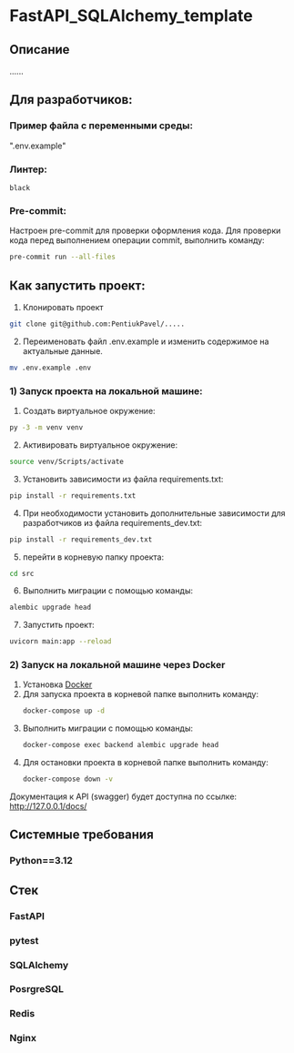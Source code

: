 # FastAPI_SQLAlchemy_template
## Описание
......

## Для разработчиков:
### Пример файла с переменными среды:
".env.example"

### Линтер:
`black`

### Pre-commit:
Настроен pre-commit для проверки оформления кода.
Для проверки кода перед выполнением операции commit, выполнить команду:

```bash
pre-commit run --all-files
```

## Как запустить проект:

1. Клонировать проект
```bash
git clone git@github.com:PentiukPavel/.....
```

2. Переименовать файл .env.example и изменить содержимое на актуальные данные.
```bash
mv .env.example .env
```

### 1) Запуск проекта на локальной машине:

1. Создать виртуальное окружение:
```bash
py -3 -m venv venv
```
2. Активировать виртуальное окружение:
```bash
source venv/Scripts/activate
```
3. Установить зависимости из файла requirements.txt:
```bash
pip install -r requirements.txt
```
4. При необходимости установить дополнительные зависимости для разработчиков из файла requirements_dev.txt:
```bash
pip install -r requirements_dev.txt
```
5. перейти в корневую папку проекта:
```bash
cd src
```
6. Выполнить миграции c помощью команды:
```bash
alembic upgrade head
```
7. Запустить проект:
```bash
uvicorn main:app --reload
```

### 2) Запуск на локальной машине через Docker

1. Установка [Docker](https://www.docker.com/get-started/)
2. Для запуска проекта в корневой папке выполнить команду:
    ```bash
    docker-compose up -d
    ```
3. Выполнить миграции c помощью команды:
    ```bash
    docker-compose exec backend alembic upgrade head
    ```
4. Для остановки проекта в корневой папке выполнить команду:
    ```bash
    docker-compose down -v
    ```

Документация к API (swagger) будет доступна по ссылке: http://127.0.0.1/docs/
## Системные требования
### Python==3.12

## Стек
### FastAPI
### pytest
### SQLAlchemy
### PosrgreSQL
### Redis
### Nginx
